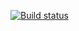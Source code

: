 [![Build status](https://ci.appveyor.com/api/projects/status/qlvo4cvscjo423ag?svg=true)](https://ci.appveyor.com/project/frantzev/patternsone)
